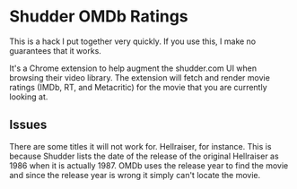 # Shudder OMDb Ratings

This is a hack I put together very quickly. If you use this, I make no guarantees that it works.

It's a Chrome extension to help augment the shudder.com UI when browsing their video library. The extension will fetch and render movie ratings (IMDb, RT, and Metacritic) for the movie that you are currently looking at.

## Issues

There are some titles it will not work for. Hellraiser, for instance. This is because Shudder lists the date of the release of the original Hellraiser as 1986 when it is actually 1987. OMDb uses the release year to find the movie and since the release year is wrong it simply can't locate the movie.
